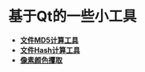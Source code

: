 # 基于Qt的一些小工具

- [**文件MD5计算工具**](https://github.com/Atomattacker/qute-tools/tree/master/FileMD5)
- [**文件Hash计算工具**](https://github.com/Atomattacker/qute-tools/tree/master/FileHash)
- [**像素颜色攫取**](https://github.com/Atomattacker/qute-tools/tree/master/grabpixel)

